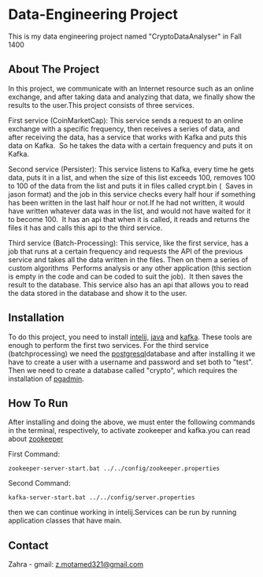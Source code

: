 # Data-Engineering Project

This is my data engineering project named "CryptoDataAnalyser" in Fall 1400


## About The Project

In this project, we communicate with an Internet resource such as an online exchange, and after taking data and analyzing that data, we finally show the results to the user.This project consists of three services.

First service (CoinMarketCap): This service sends a request to an online exchange with a specific frequency, then receives a series of data, and after receiving the data, has a service that works with Kafka and puts this data on Kafka.  So he takes the data with a certain frequency and puts it on Kafka. 

Second service (Persister): This service listens to Kafka, every time he gets data, puts it in a list, and when the size of this list exceeds 100, removes 100 to 100 of the data from the list and puts it in files called crypt.bin (  Saves in jason format) and the job in this service checks every half hour if something has been written in the last half hour or not.If he had not written, it would have written whatever data was in the list, and would not have waited for it to become 100.  It has an api that when it is called, it reads and returns the files it has and calls this api to the third service. 

Third service (Batch-Processing): This service, like the first service, has a job that runs at a certain frequency and requests the API of the previous service and takes all the data written in the files. Then on them a series of custom algorithms  Performs analysis or any other application (this section is empty in the code and can be coded to suit the job).  It then saves the result to the database. This service also has an api that allows you to read the data stored in the database and show it to the user.


## Installation

To do this project, you need to install [intelij](https://www.jetbrains.com/idea/download/#section=windows), [java](https://www.oracle.com/java/technologies/downloads/) and [kafka](https://kafka.apache.org/downloads). These tools are enough to perform the first two services. For the third service (batchprocessing) we need the [postgresql](https://www.postgresql.org/download/)database and after installing it we have to create a user with a username and password and set both to "test".  Then we need to create a database called "crypto", which requires the installation of [pgadmin](https://www.pgadmin.org/download/).


## How To Run

After installing and doing the above, we must enter the following commands in the terminal, respectively, to activate zookeeper and kafka.you can read about [zookeeper](https://zookeeper.apache.org/doc/current/index.html)

First Command:
```
zookeeper-server-start.bat ../../config/zookeeper.properties 
```
Second Command:
```
kafka-server-start.bat ../../config/server.properties
```
then we can continue working in intelij.Services can be run by running application classes that have main.


## Contact

Zahra - gmail: z.motamed321@gmail.com
